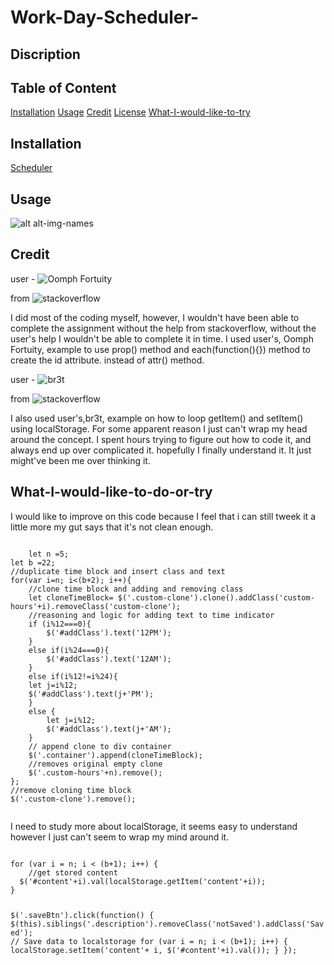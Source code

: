 # Work-Day-Scheduler-
## Discription


## Table of Content

[Installation](#installation)
[Usage](#usage)
[Credit](#credit)
[License](#license)
[What-I-would-like-to-try](#what-I-would-like-to-try)
## Installation

[Scheduler]()
## Usage

![alt alt-img-names](websitelink)


## Credit
user - ![Oomph Fortuity](https://stackoverflow.com/users/1926762/oomph-fortuity)


from ![stackoverflow](https://stackoverflow.com/questions/25680333/how-to-add-ids-to-tr-using-loop-in-jquery
)


I did most of the coding myself, however, I wouldn't have been able to complete the assignment without the help from stackoverflow, without the user's help I wouldn't be able to complete it in time.  I used user's, Oomph Fortuity, example to use prop() method and each(function(){}) method to create the id attribute. instead of attr() method.


user - ![br3t](https://stackoverflow.com/users/1430631/br3t)


from ![stackoverflow](https://stackoverflow.com/questions/42963091/how-to-save-the-value-of-textarea-to-localstorage-then-display-it-in-the-same-te)


I also used user's,br3t, example on how to loop getItem() and setItem() using localStorage.  For some apparent reason I just can't wrap my head around the concept.  I spent hours trying to figure out how to code it, and always end up over complicated it. hopefully I finally understand it.  It just might've been me over thinking it.

## What-I-would-like-to-do-or-try
I would like to improve on this code because I feel that i can still tweek it a little more my gut says that it's not clean enough.



<code>
    let n =5;
let b =22;
//duplicate time block and insert class and text
for(var i=n; i<(b+2); i++){  
    //clone time block and adding and removing class
    let cloneTimeBlock= $('.custom-clone').clone().addClass('custom-hours'+i).removeClass('custom-clone');
    //reasoning and logic for adding text to time indicator
    if (i%12===0){
        $('#addClass').text('12PM');
    }
    else if(i%24===0){
        $('#addClass').text('12AM');
    }
    else if(i%12!=i%24){
    let j=i%12;
    $('#addClass').text(j+'PM');
    }
    else {
        let j=i%12;
        $('#addClass').text(j+'AM');
    }
    // append clone to div container
    $('.container').append(cloneTimeBlock);
    //removes original empty clone    
    $('.custom-hours'+n).remove();
};
//remove cloning time block
$('.custom-clone').remove();

</code>




I need to study more about localStorage, it seems easy to understand however I just can't seem to wrap my mind around it. 




<code>
for (var i = n; i < (b+1); i++) {
    //get stored content 
  $('#content'+i).val(localStorage.getItem('content'+i));
}

$('.saveBtn').click(function() {
    $(this).siblings('.description').removeClass('notSaved').addClass('Saved');
    // Save data to localstorage
    for (var i = n; i < (b+1); i++) {
        localStorage.setItem('content'+ i, $('#content'+i).val());
    }
  });

</code>